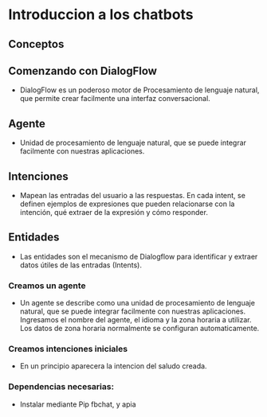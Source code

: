 # Introduccion a los chatbots

## Conceptos

## Comenzando con DialogFlow

- DialogFlow es un poderoso motor de Procesamiento de lenguaje natural, que permite crear facilmente una interfaz conversacional.

## Agente

- Unidad de procesamiento de lenguaje natural, que se puede integrar facilmente con nuestras aplicaciones.

## Intenciones

- Mapean las entradas del usuario a las respuestas. En cada intent, se definen ejemplos de expresiones que pueden relacionarse con la intención, qué extraer de la expresión y cómo responder.

## Entidades

- Las entidades son el mecanismo de Dialogflow para identificar y extraer datos útiles de las entradas (Intents).

### Creamos un agente

- Un agente se describe como una unidad de procesamiento de lenguaje natural, que se puede integrar facilmente con nuestras aplicaciones. Ingresamos el nombre del agente, el idioma y la zona horaria a utilizar. Los datos de zona horaria normalmente se configuran automaticamente.

### Creamos intenciones iniciales

- En un principio aparecera la intencion del saludo creada. 

### Dependencias necesarias:

- Instalar mediante Pip fbchat, y apia